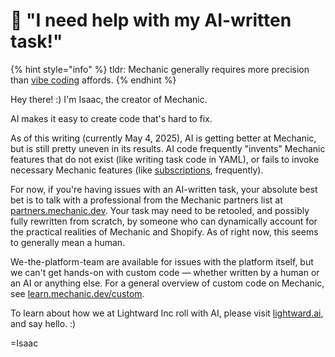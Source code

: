 # 🤖 "I need help with my AI-written task!"

{% hint style="info" %}
tldr: Mechanic generally requires more precision than [vibe coding](https://en.wikipedia.org/wiki/Vibe_coding) affords.
{% endhint %}

Hey there! :) I'm Isaac, the creator of Mechanic.

AI makes it easy to create code that's hard to fix.

As of this writing (currently May 4, 2025), AI is getting better at Mechanic, but is still pretty uneven in its results. AI code frequently "invents" Mechanic features that do not exist (like writing task code in YAML), or fails to invoke necessary Mechanic features (like [subscriptions](core/tasks/subscriptions.md), frequently).

For now, if you're having issues with an AI-written task, your absolute best bet is to talk with a professional from the Mechanic partners list at [partners.mechanic.dev](https://partners.mechanic.dev/). Your task may need to be retooled, and possibly fully rewritten from scratch, by someone who can dynamically account for the practical realities of Mechanic and Shopify. As of right now, this seems to generally mean a human.

We-the-platform-team are available for issues with the platform itself, but we can't get hands-on with custom code — whether written by a human or an AI or anything else. For a general overview of custom code on Mechanic, see [learn.mechanic.dev/custom](custom.md).

To learn about how we at Lightward Inc roll with AI, please visit [lightward.ai](https://lightward.ai/), and say hello. :)

\=Isaac
